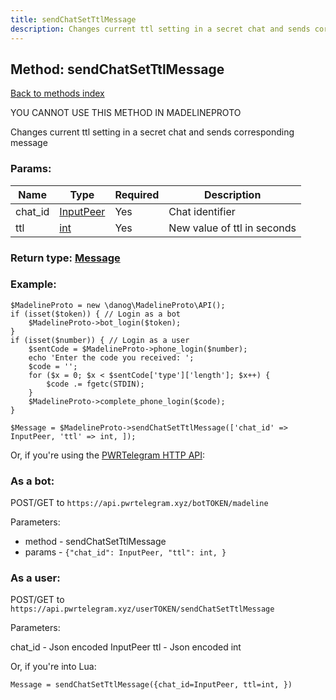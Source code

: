 ```yaml
---
title: sendChatSetTtlMessage
description: Changes current ttl setting in a secret chat and sends corresponding message
---
```

## Method: sendChatSetTtlMessage  
[Back to methods index](index.md)


YOU CANNOT USE THIS METHOD IN MADELINEPROTO


Changes current ttl setting in a secret chat and sends corresponding message

### Params:

| Name     |    Type       | Required | Description |
|----------|---------------|----------|-------------|
|chat\_id|[InputPeer](../types/InputPeer.md) | Yes|Chat identifier|
|ttl|[int](../types/int.md) | Yes|New value of ttl in seconds|


### Return type: [Message](../types/Message.md)

### Example:


```
$MadelineProto = new \danog\MadelineProto\API();
if (isset($token)) { // Login as a bot
    $MadelineProto->bot_login($token);
}
if (isset($number)) { // Login as a user
    $sentCode = $MadelineProto->phone_login($number);
    echo 'Enter the code you received: ';
    $code = '';
    for ($x = 0; $x < $sentCode['type']['length']; $x++) {
        $code .= fgetc(STDIN);
    }
    $MadelineProto->complete_phone_login($code);
}

$Message = $MadelineProto->sendChatSetTtlMessage(['chat_id' => InputPeer, 'ttl' => int, ]);
```

Or, if you're using the [PWRTelegram HTTP API](https://pwrtelegram.xyz):

### As a bot:

POST/GET to `https://api.pwrtelegram.xyz/botTOKEN/madeline`

Parameters:

* method - sendChatSetTtlMessage
* params - `{"chat_id": InputPeer, "ttl": int, }`



### As a user:

POST/GET to `https://api.pwrtelegram.xyz/userTOKEN/sendChatSetTtlMessage`

Parameters:

chat_id - Json encoded InputPeer
ttl - Json encoded int



Or, if you're into Lua:

```
Message = sendChatSetTtlMessage({chat_id=InputPeer, ttl=int, })
```


